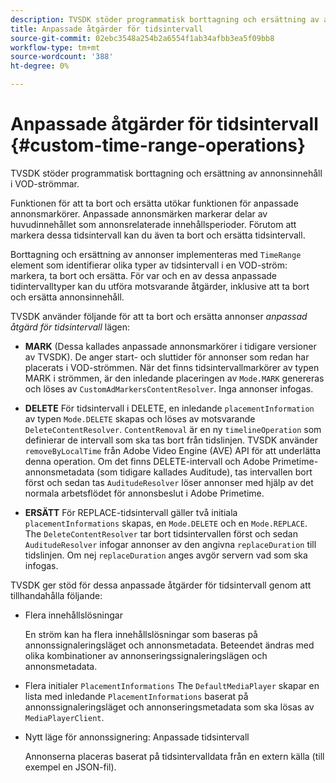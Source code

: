 ```yaml
---
description: TVSDK stöder programmatisk borttagning och ersättning av annonsinnehåll i VOD-strömmar.
title: Anpassade åtgärder för tidsintervall
source-git-commit: 02ebc3548a254b2a6554f1ab34afbb3ea5f09bb8
workflow-type: tm+mt
source-wordcount: '388'
ht-degree: 0%

---
```


# Anpassade åtgärder för tidsintervall {#custom-time-range-operations}

TVSDK stöder programmatisk borttagning och ersättning av annonsinnehåll i VOD-strömmar.

Funktionen för att ta bort och ersätta utökar funktionen för anpassade annonsmarkörer. Anpassade annonsmärken markerar delar av huvudinnehållet som annonsrelaterade innehållsperioder. Förutom att markera dessa tidsintervall kan du även ta bort och ersätta tidsintervall.

Borttagning och ersättning av annonser implementeras med `TimeRange` element som identifierar olika typer av tidsintervall i en VOD-ström: markera, ta bort och ersätta. För var och en av dessa anpassade tidintervalltyper kan du utföra motsvarande åtgärder, inklusive att ta bort och ersätta annonsinnehåll.

TVSDK använder följande för att ta bort och ersätta annonser *anpassad åtgärd för tidsintervall* lägen:

* **MARK**
(Dessa kallades anpassade annonsmarkörer i tidigare versioner av TVSDK). De anger start- och sluttider för annonser som redan har placerats i VOD-strömmen. När det finns tidsintervallmarkörer av typen MARK i strömmen, är den inledande placeringen av `Mode.MARK` genereras och löses av `CustomAdMarkersContentResolver`. Inga annonser infogas.

* **DELETE**
För tidsintervall i DELETE, en inledande `placementInformation` av typen `Mode.DELETE` skapas och löses av motsvarande `DeleteContentResolver`. `ContentRemoval` är en ny `timelineOperation` som definierar de intervall som ska tas bort från tidslinjen. TVSDK använder `removeByLocalTime` från Adobe Video Engine (AVE) API för att underlätta denna operation. Om det finns DELETE-intervall och Adobe Primetime-annonsmetadata (som tidigare kallades Auditude), tas intervallen bort först och sedan tas `AuditudeResolver` löser annonser med hjälp av det normala arbetsflödet för annonsbeslut i Adobe Primetime.

* **ERSÄTT**
För REPLACE-tidsintervall gäller två initiala `placementInformations` skapas, en `Mode.DELETE` och en `Mode.REPLACE`. The `DeleteContentResolver` tar bort tidsintervallen först och sedan `AuditudeResolver` infogar annonser av den angivna `replaceDuration` till tidslinjen. Om nej `replaceDuration` anges avgör servern vad som ska infogas.

TVSDK ger stöd för dessa anpassade åtgärder för tidsintervall genom att tillhandahålla följande:

* Flera innehållslösningar

  En ström kan ha flera innehållslösningar som baseras på annonssignaleringsläget och annonsmetadata. Beteendet ändras med olika kombinationer av annonseringssignaleringslägen och annonsmetadata.
* Flera initialer `PlacementInformations` The `DefaultMediaPlayer` skapar en lista med inledande `PlacementInformations` baserat på annonssignaleringsläget och annonseringsmetadata som ska lösas av `MediaPlayerClient`.

* Nytt läge för annonssignering: Anpassade tidsintervall

  Annonserna placeras baserat på tidsintervalldata från en extern källa (till exempel en JSON-fil).
